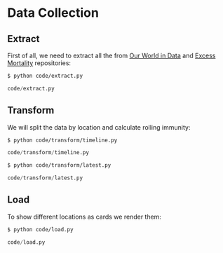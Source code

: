 # Data Collection

## Extract

First of all, we need to extract all the from [Our World in Data](https://ourworldindata.org/coronavirus) and [Excess Mortality](https://github.com/dkobak/excess-mortality) repositories:

```bash
$ python code/extract.py
```

```python file
code/extract.py
```

## Transform

We will split the data by location and calculate rolling immunity:

```bash
$ python code/transform/timeline.py
```

```python file
code/transform/timeline.py
```

```bash
$ python code/transform/latest.py
```

```python file
code/transform/latest.py
```

## Load

To show different locations as cards we render them:

```bash
$ python code/load.py
```

```python file
code/load.py
```
